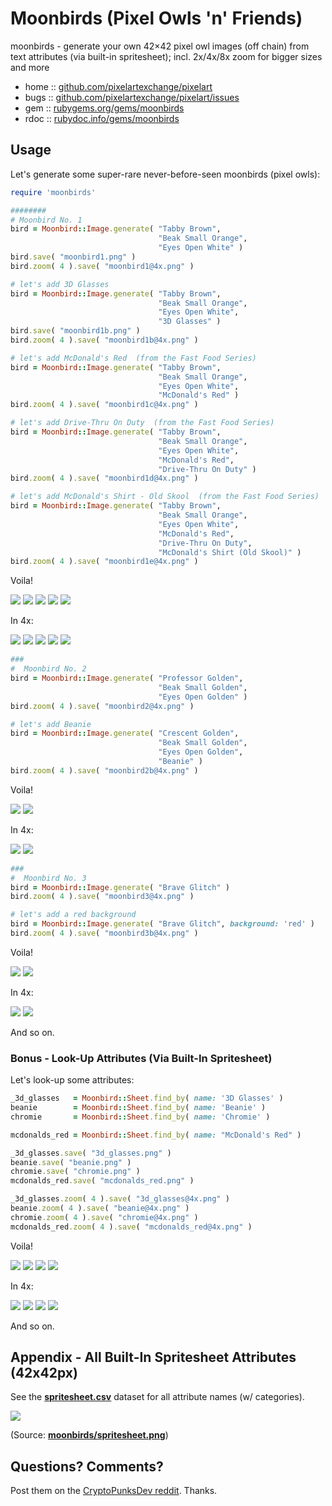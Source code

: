 # Moonbirds (Pixel Owls 'n' Friends)

moonbirds - generate your own 42×42 pixel owl images (off chain) from text attributes (via built-in spritesheet); incl. 2x/4x/8x zoom for bigger sizes and more



* home  :: [github.com/pixelartexchange/pixelart](https://github.com/pixelartexchange/pixelart)
* bugs  :: [github.com/pixelartexchange/pixelart/issues](https://github.com/pixelartexchange/pixelart/issues)
* gem   :: [rubygems.org/gems/moonbirds](https://rubygems.org/gems/moonbirds)
* rdoc  :: [rubydoc.info/gems/moonbirds](http://rubydoc.info/gems/moonbirds)




##  Usage

Let's generate some super-rare never-before-seen
moonbirds (pixel owls):

```ruby
require 'moonbirds'

########
# Moonbird No. 1
bird = Moonbird::Image.generate( "Tabby Brown",
                                 "Beak Small Orange",
                                 "Eyes Open White" )
bird.save( "moonbird1.png" )
bird.zoom( 4 ).save( "moonbird1@4x.png" )

# let's add 3D Glasses
bird = Moonbird::Image.generate( "Tabby Brown",
                                 "Beak Small Orange",
                                 "Eyes Open White",
                                 "3D Glasses" )
bird.save( "moonbird1b.png" )
bird.zoom( 4 ).save( "moonbird1b@4x.png" )

# let's add McDonald's Red  (from the Fast Food Series)
bird = Moonbird::Image.generate( "Tabby Brown",
                                 "Beak Small Orange",
                                 "Eyes Open White",
                                 "McDonald's Red" )
bird.zoom( 4 ).save( "moonbird1c@4x.png" )

# let's add Drive-Thru On Duty  (from the Fast Food Series)
bird = Moonbird::Image.generate( "Tabby Brown",
                                 "Beak Small Orange",
                                 "Eyes Open White",
                                 "McDonald's Red",
                                 "Drive-Thru On Duty" )
bird.zoom( 4 ).save( "moonbird1d@4x.png" )

# let's add McDonald's Shirt - Old Skool  (from the Fast Food Series)
bird = Moonbird::Image.generate( "Tabby Brown",
                                 "Beak Small Orange",
                                 "Eyes Open White",
                                 "McDonald's Red",
                                 "Drive-Thru On Duty",
                                 "McDonald's Shirt (Old Skool)" )
bird.zoom( 4 ).save( "moonbird1e@4x.png" )
```

Voila!

![](https://github.com/pixelartexchange/pixelart/raw/master/moonbirds/i/moonbird1.png)
![](https://github.com/pixelartexchange/pixelart/raw/master/moonbirds/i/moonbird1b.png)
![](https://github.com/pixelartexchange/pixelart/raw/master/moonbirds/i/moonbird1c.png)
![](https://github.com/pixelartexchange/pixelart/raw/master/moonbirds/i/moonbird1d.png)
![](https://github.com/pixelartexchange/pixelart/raw/master/moonbirds/i/moonbird1e.png)

In 4x:

![](https://github.com/pixelartexchange/pixelart/raw/master/moonbirds/i/moonbird1@4x.png)
![](https://github.com/pixelartexchange/pixelart/raw/master/moonbirds/i/moonbird1b@4x.png)
![](https://github.com/pixelartexchange/pixelart/raw/master/moonbirds/i/moonbird1c@4x.png)
![](https://github.com/pixelartexchange/pixelart/raw/master/moonbirds/i/moonbird1d@4x.png)
![](https://github.com/pixelartexchange/pixelart/raw/master/moonbirds/i/moonbird1e@4x.png)



```ruby
###
#  Moonbird No. 2
bird = Moonbird::Image.generate( "Professor Golden",
                                 "Beak Small Golden",
                                 "Eyes Open Golden" )
bird.zoom( 4 ).save( "moonbird2@4x.png" )

# let's add Beanie
bird = Moonbird::Image.generate( "Crescent Golden",
                                 "Beak Small Golden",
                                 "Eyes Open Golden",
                                 "Beanie" )
bird.zoom( 4 ).save( "moonbird2b@4x.png" )
```

Voila!

![](https://github.com/pixelartexchange/pixelart/raw/master/moonbirds/i/moonbird2.png)
![](https://github.com/pixelartexchange/pixelart/raw/master/moonbirds/i/moonbird2b.png)

In 4x:

![](https://github.com/pixelartexchange/pixelart/raw/master/moonbirds/i/moonbird2@4x.png)
![](https://github.com/pixelartexchange/pixelart/raw/master/moonbirds/i/moonbird2b@4x.png)



```ruby
###
#  Moonbird No. 3
bird = Moonbird::Image.generate( "Brave Glitch" )
bird.zoom( 4 ).save( "moonbird3@4x.png" )

# let's add a red background
bird = Moonbird::Image.generate( "Brave Glitch", background: 'red' )
bird.zoom( 4 ).save( "moonbird3b@4x.png" )

```

Voila!

![](https://github.com/pixelartexchange/pixelart/raw/master/moonbirds/i/moonbird3.png)
![](https://github.com/pixelartexchange/pixelart/raw/master/moonbirds/i/moonbird3b.png)

In 4x:

![](https://github.com/pixelartexchange/pixelart/raw/master/moonbirds/i/moonbird3@4x.png)
![](https://github.com/pixelartexchange/pixelart/raw/master/moonbirds/i/moonbird3b@4x.png)


And so on.

### Bonus - Look-Up Attributes (Via Built-In  Spritesheet)


Let's look-up some attributes:

```ruby
_3d_glasses   = Moonbird::Sheet.find_by( name: '3D Glasses' )
beanie        = Moonbird::Sheet.find_by( name: 'Beanie' )
chromie       = Moonbird::Sheet.find_by( name: 'Chromie' )

mcdonalds_red = Moonbird::Sheet.find_by( name: "McDonald's Red" )

_3d_glasses.save( "3d_glasses.png" )
beanie.save( "beanie.png" )
chromie.save( "chromie.png" )
mcdonalds_red.save( "mcdonalds_red.png" )

_3d_glasses.zoom( 4 ).save( "3d_glasses@4x.png" )
beanie.zoom( 4 ).save( "beanie@4x.png" )
chromie.zoom( 4 ).save( "chromie@4x.png" )
mcdonalds_red.zoom( 4 ).save( "mcdonalds_red@4x.png" )
```

Voila!

![](https://github.com/pixelartexchange/pixelart/raw/master/moonbirds/i/3d_glasses.png)
![](https://github.com/pixelartexchange/pixelart/raw/master/moonbirds/i/beanie.png)
![](https://github.com/pixelartexchange/pixelart/raw/master/moonbirds/i/chromie.png)
![](https://github.com/pixelartexchange/pixelart/raw/master/moonbirds/i/mcdonalds_red.png)

In 4x:

![](https://github.com/pixelartexchange/pixelart/raw/master/moonbirds/i/3d_glasses@4x.png)
![](https://github.com/pixelartexchange/pixelart/raw/master/moonbirds/i/beanie@4x.png)
![](https://github.com/pixelartexchange/pixelart/raw/master/moonbirds/i/chromie@4x.png)
![](https://github.com/pixelartexchange/pixelart/raw/master/moonbirds/i/mcdonalds_red@4x.png)

And so on.



## Appendix - All Built-In Spritesheet Attributes (42x42px)

See the [**spritesheet.csv**](https://github.com/pixelartexchange/pixelart/blob/master/moonbirds/config/spritesheet.csv) dataset for all attribute names (w/ categories).

![](https://github.com/pixelartexchange/pixelart/raw/master/moonbirds/config/spritesheet.png)

(Source: [**moonbirds/spritesheet.png**](https://github.com/pixelartexchange/pixelart/blob/master/moonbirds/config/spritesheet.png))





## Questions? Comments?

Post them on the [CryptoPunksDev reddit](https://old.reddit.com/r/CryptoPunksDev). Thanks.
